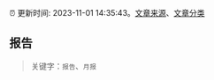 :alarm_clock: 更新时间: 2023-11-01 14:35:43。[文章来源](/README.md)、[文章分类](/TAGS.md)

## 报告


> 关键字：`报告`、`月报`



